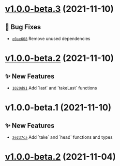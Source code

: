# [v1.0.0-beta.3](https://github.com/TomokiMiyauci/farray/compare/v1.0.0-beta.2...v1.0.0-beta.3) (2021-11-10)

## 🐛 Bug Fixes

- [`e0ae608`](https://github.com/TomokiMiyauci/farray/commit/e0ae608) Remove unused dependencies

# [v1.0.0-beta.2](https://github.com/TomokiMiyauci/farray/compare/v1.0.0-beta.1...v1.0.0-beta.2) (2021-11-10)

## ✨ New Features

- [`1020d91`](https://github.com/TomokiMiyauci/farray/commit/1020d91) Add &#x60;last&#x60; and &#x60;takeLast&#x60; functions

# v1.0.0-beta.1 (2021-11-10)

## ✨ New Features

- [`2e237ca`](https://github.com/TomokiMiyauci/farray/commit/2e237ca) Add &#x60;take&#x60; and &#x60;head&#x60; functions and types

# [v1.0.0-beta.2](https://github.com/coinset/zaif/compare/v1.0.0-beta.1...v1.0.0-beta.2) (2021-11-04)
